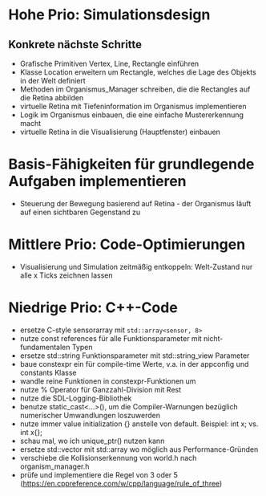 # Hohe Prio: Simulationsdesign
## Konkrete nächste Schritte
- Grafische Primitiven Vertex, Line, Rectangle einführen
- Klasse Location erweitern um Rectangle, welches die Lage des Objekts in der Welt definiert
- Methoden im Organismus_Manager schreiben, die die Rectangles auf die Retina abbilden
- virtuelle Retina mit Tiefeninformation im Organismus implementieren
- Logik im Organismus einbauen, die eine einfache Mustererkennung macht
- virtuelle Retina in die Visualisierung (Hauptfenster) einbauen

# Basis-Fähigkeiten für grundlegende Aufgaben implementieren
- Steuerung der Bewegung basierend auf Retina - der Organismus läuft auf einen sichtbaren Gegenstand zu

# Mittlere Prio: Code-Optimierungen
- Visualisierung und Simulation zeitmäßig entkoppeln: Welt-Zustand nur alle x Ticks zeichnen lassen

# Niedrige Prio: C++-Code
- ersetze C-style sensorarray mit `std::array<sensor, 8>`
- nutze const references für alle Funktionsparameter mit nicht-fundamentalen Typen
- ersetze std::string Funktionsparameter mit std::string_view Parameter
- baue constexpr ein für compile-time Werte, v.a. in der appconfig und constants Klasse
- wandle reine Funktionen in constexpr-Funktionen um
- nutze % Operator für Ganzzahl-Division mit Rest
- nutze die SDL-Logging-Bibliothek
- benutze static_cast<...>(), um die Compiler-Warnungen bezüglich numerischer Umwandlungen loszuwerden
- nutze immer value initialization {} anstelle von default. Beispiel: int x; vs. int x{};
- schau mal, wo ich unique_ptr() nutzen kann
- ersetze std::vector mit std::array wo möglich aus Performance-Gründen
- verschiebe die Kollisionserkennung von world.h nach organism_manager.h
- prüfe und implementiere die Regel von 3 oder 5 (https://en.cppreference.com/w/cpp/language/rule_of_three)


